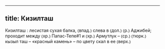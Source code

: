 
---
title: Кизилташ
---
Кизилташ
: лесистая сухая балка, ⦅впад.⦆ слева в ⦅дол.⦆ ⦅р.⦆ Аджибей; проходит между ⦅хр.⦆ Папас-Тепе#1 и ⦅хр.⦆ Армутлук – ⦅ср.⦆ ⦅тюрк.⦆ кызыл таш – «красный камень» – по цвету скал в ее ⦅верх.⦆
